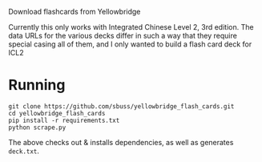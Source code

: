 Download flashcards from Yellowbridge

Currently this only works with Integrated Chinese Level 2, 3rd edition. The
data URLs for the various decks differ in such a way that they require special
casing all of them, and I only wanted to build a flash card deck for ICL2

# Running

```
git clone https://github.com/sbuss/yellowbridge_flash_cards.git
cd yellowbridge_flash_cards
pip install -r requirements.txt
python scrape.py
```

The above checks out & installs dependencies, as well as generates `deck.txt`.
